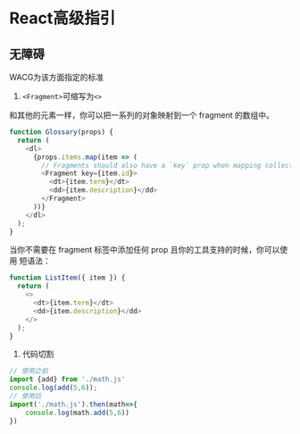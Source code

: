 # React高级指引

## 无障碍

WACG为该方面指定的标准

1. `<Fragment>`可缩写为`<>`

和其他的元素一样，你可以把一系列的对象映射到一个 fragment 的数组中。

```js
function Glossary(props) {
  return (
    <dl>
      {props.items.map(item => (
        // Fragments should also have a `key` prop when mapping collections
        <Fragment key={item.id}>
          <dt>{item.term}</dt>
          <dd>{item.description}</dd>
        </Fragment>
      ))}
    </dl>
  );
}
```

当你不需要在 fragment 标签中添加任何 prop 且你的工具支持的时候，你可以使用 短语法：

```js
function ListItem({ item }) {
  return (
    <>
      <dt>{item.term}</dt>
      <dd>{item.description}</dd>
    </>
  );
}
```

1. 代码切割

```js
// 使用之前
import {add} from './math.js'
console.log(add(5,6));
// 使用后
import('./math.js').then(math=>{
    console.log(math.add(5,6))
})
```
